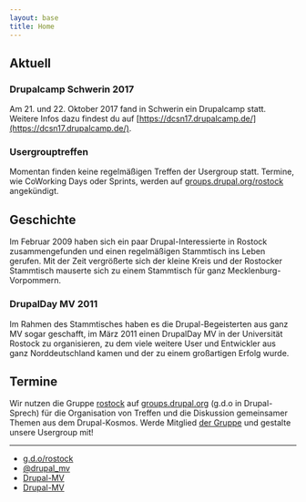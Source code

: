 ```yaml
---
layout: base
title: Home
---
```


## Aktuell

### Drupalcamp Schwerin 2017

Am 21. und 22. Oktober 2017 fand in Schwerin ein Drupalcamp statt. Weitere Infos dazu findest du auf [https://dcsn17.drupalcamp.de/](https://dcsn17.drupalcamp.de/).

### Usergrouptreffen

Momentan finden keine regelmäßigen Treffen der Usergroup statt. Termine, wie
CoWorking Days oder Sprints, werden auf [groups.drupal.org/rostock][gdo-mv]
angekündigt.

## Geschichte

Im Februar 2009 haben sich ein paar Drupal-Interessierte in Rostock
zusammengefunden und einen regelmäßigen Stammtisch ins Leben gerufen. Mit der
Zeit vergrößerte sich der kleine Kreis und der Rostocker Stammtisch mauserte
sich zu einem Stammtisch für ganz Mecklenburg-Vorpommern.

### DrupalDay MV 2011

Im Rahmen des Stammtisches haben es die Drupal-Begeisterten aus ganz MV sogar
geschafft, im März 2011 einen DrupalDay MV in der Universität Rostock zu
organisieren, zu dem viele weitere User und Entwickler aus ganz Norddeutschland
kamen und der zu einem großartigen Erfolg wurde.

## Termine

Wir nutzen die Gruppe [rostock][gdo-mv] auf [groups.drupal.org][gdo] (g.d.o in
Drupal-Sprech) für die Organisation von Treffen und die Diskussion gemeinsamer
Themen aus dem Drupal-Kosmos. Werde Mitglied [der Gruppe][gdo-mv] und gestalte
unsere Usergroup mit!

---

<ul class="fa-ul main-list">
  <li class="main-list-item">
    <span class="fa fa-drupal fa-lg main-list-item-icon"></span>
    <a href="https://groups.drupal.org/rostock">g.d.o/rostock</a>
  </li>
  <li class="main-list-item">
    <span class="fa fa-twitter fa-lg main-list-item-icon"></span>
    <a href="https://twitter.com/drupal_mv">@drupal_mv</a>
  </li>
  <li class="main-list-item">
    <span class="fa fa-facebook fa-lg main-list-item-icon"></span>
    <a href="https://www.facebook.com/pages/Drupal-MV/203909262954654">Drupal-MV</a>
  </li>
  <li class="main-list-item">
    <span class="fa fa-google-plus fa-lg main-list-item-icon"></span>
    <a href="https://plus.google.com/b/114305363581948692351/">Drupal-MV</a>
  </li>
</ul>

[gdo]: https://groups.drupal.org
[gdo-mv]: https://groups.drupal.org/rostock
